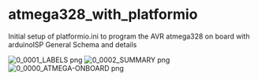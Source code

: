 # atmega328_with_platformio
Initial setup of platformio.ini to program the AVR atmega328 on board with arduinoISP
General Schema and details

![0_0001_LABELS png](https://user-images.githubusercontent.com/30707020/173197700-8b579155-aa00-4d6b-854d-7a510f06ae23.png)
![0_0002_SUMMARY png](https://user-images.githubusercontent.com/30707020/173197602-12b80039-d995-423f-97f8-0d64772dde8c.png)
![0_0000_ATMEGA-ONBOARD png](https://user-images.githubusercontent.com/30707020/173197604-e969854d-99c0-4b58-aad6-6ddd06e63f64.png)

